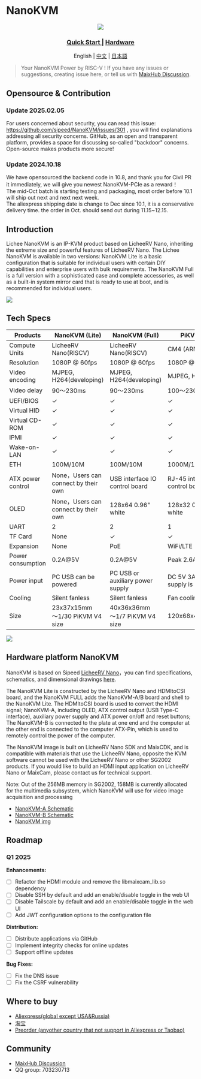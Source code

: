 NanoKVM
======

<div align="center">

![](https://wiki.sipeed.com/hardware/assets/NanoKVM/introduce/NanoKVM_3.png)

<h3>
    <a href="https://wiki.sipeed.com/hardware/en/kvm/NanoKVM/introduction.html"> Quick Start </a>
    |
    <a href="https://cn.dl.sipeed.com/shareURL/KVM/nanoKVM"> Hardware </a>
</h3>

English | [中文](./README_ZH.md) | [日本語](./README_JA.md)

</div>

> Your NanoKVM Power by RISC-V !
> If you have any issues or suggestions, creating issue here, or tell us with [MaixHub Discussion](https://maixhub.com/discussion/nanokvm).

## Opensource & Contribution 

### Update 2025.02.05
For users concerned about security, you can read this issue: https://github.com/sipeed/NanoKVM/issues/301 , you will find explanations addressing all security concerns.
GitHub, as an open and transparent platform, provides a space for discussing so-called "backdoor" concerns. Open-source makes products more secure!

### Update 2024.10.18

We have opensourced the backend code in 10.8, and thank you for Civil PR it immediately, we will give you newest NanoKVM-PCIe as a reward！   
The mid-Oct batch is starting testing and packaging, most order before 10.1 will ship out next and next next week.   
The aliexpress shipping date is change to Dec since 10.1, it is a conservative delivery time. the order in Oct. should send out during 11.15~12.15.   

## Introduction

Lichee NanoKVM is an IP-KVM product based on LicheeRV Nano, inheriting the extreme size and powerful features of LicheeRV Nano.
The Lichee NanoKVM is available in two versions:
NanoKVM Lite is a basic configuration that is suitable for individual users with certain DIY capabilities and enterprise users with bulk requirements.
The NanoKVM Full is a full version with a sophisticated case and complete accessories, as well as a built-in system mirror card that is ready to use at boot, and is recommended for individual users.

![](https://wiki.sipeed.com/hardware/zh/kvm/assets/NanoKVM/1_intro/NanoKVM_1.jpg)

## Tech Specs

| Products | NanoKVM (Lite) | NanoKVM (Full) | PiKVM V4 |
| --- | --- | --- | --- |
| Compute Units   | LicheeRV Nano(RISCV) | LicheeRV Nano(RISCV) | CM4 (ARM) |
| Resolution       | 1080P @ 60fps | 1080P @ 60fps | 1080P @ 60fps |
| Video encoding  | MJPEG, H264(developing) | MJPEG, H264(developing) | MJPEG, H264 |
| Video delay     | 90～230ms | 90～230ms | 100～230ms |
| UEFI/BIOS               | ✓ | ✓ | ✓ |
| Virtual HID | ✓ | ✓ | ✓ |
| Virtual CD-ROM | ✓ | ✓ | ✓ |
| IPMI      | ✓ | ✓ | ✓ |
| Wake-on-LAN | ✓ | ✓ | ✓ |
| ETH | 100M/10M | 100M/10M | 1000M/100M/10M |
| ATX power control | None，Users can connect by their own | USB interface IO control board | RJ-45 interface IO control board |
| OLED | None，Users can connect by their own | 128x64 0.96" white | 128x32 0.91" white |
| UART | 2 | 2 | 1 |
| TF Card | None | ✓ | ✓ |
| Expansion | None | PoE | WiFi/LTE |
| Power consumption | 0.2A@5V | 0.2A@5V | Peak 2.6A@5V |
| Power input | PC USB can be powered | PC USB or auxiliary power supply | DC 5V 3A power supply is required |
| Cooling | Silent fanless | Silent fanless | Fan cooling |
| Size | 23x37x15mm <br> ～1/30 PiKVM V4 size | 40x36x36mm <br/> ～1/7 PiKVM V4 size | 120x68x44mm |

![](https://wiki.sipeed.com/hardware/zh/kvm/assets/NanoKVM/1_intro/NanoKVM_2.jpg)

## Hardware platform NanoKVM

NanoKVM is based on Sipeed [LicheeRV Nano](https://wiki.sipeed.com/hardware/zh/lichee/RV_Nano/1_intro.html)，you can find specifications, schematics, and dimensional drawings [here](http://cn.dl.sipeed.com/shareURL/LICHEE/LicheeRV_Nano).

The NanoKVM Lite is constructed by the LicheeRV Nano and HDMItoCSI board, and the NanoKVM FULL adds the NanoKVM-A/B board and shell to the NanoKVM Lite. The HDMItoCSI board is used to convert the HDMI signal; NanoKVM-A, including OLED, ATX control output (USB Type-C interface), auxiliary power supply and ATX power on/off and reset buttons; The NanoKVM-B is connected to the plate at one end and the computer at the other end is connected to the computer ATX-Pin, which is used to remotely control the power of the computer.

The NanoKVM image is built on LicheeRV Nano SDK and MaixCDK, and is compatible with materials that use the LicheeRV Nano, opposite the KVM software cannot be used with the LicheeRV Nano or other SG2002 products. If you would like to build an HDMI input application on LicheeRV Nano or MaixCam, please contact us for technical support.

Note: Out of the 256MB memory in SG2002, 158MB is currently allocated for the multimedia subsystem, which NanoKVM will use for video image acquisition and processing

+ [NanoKVM-A Schematic](https://cn.dl.sipeed.com/fileList/KVM/nanoKVM/HDK/02_Schematic/SCH_RV_Nano_KVM_A_30111.pdf)
+ [NanoKVM-B Schematic](https://cn.dl.sipeed.com/fileList/KVM/nanoKVM/HDK/02_Schematic/SCH_HDMI_MIPI_31011.pdf)
+ [NanoKVM img](https://github.com/sipeed/NanoKVM/releases/tag/NanoKVM)

## Roadmap

### Q1 2025

**Enhancements:**

- [ ] Refactor the HDMI module and remove the libmaixcam_lib.so dependency
- [ ] Disable SSH by default and add an enable/disable toggle in the web UI
- [ ] Disable Tailscale by default and add an enable/disable toggle in the web UI
- [ ] Add JWT configuration options to the configuration file

**Distribution:**

- [ ] Distribute applications via GitHub
- [ ] Implement integrity checks for online updates
- [ ] Support offline updates

**Bug Fixes:**

- [ ] Fix the DNS issue
- [ ] Fix the CSRF vulnerability

## Where to buy

* [Aliexpress(global except USA&Russia)](https://www.aliexpress.com/item/1005007369816019.html)
* [淘宝](https://item.taobao.com/item.htm?id=811206560480)
* [Preorder (anyother country that not support in Aliexpress or Taobao)](https://sipeed.com/nanokvm)


## Community

* [MaixHub Discussion](https://maixhub.com/discussion/nanokvm)
* QQ group: 703230713



